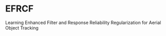 # EFRCF
Learning Enhanced Filter and Response Reliability Regularization for Aerial Object Tracking
